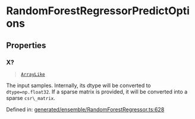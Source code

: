 # RandomForestRegressorPredictOptions

## Properties

### X?

> [`ArrayLike`](../types/ArrayLike.md)

The input samples. Internally, its dtype will be converted to `dtype=np.float32`. If a sparse matrix is provided, it will be converted into a sparse `csr\_matrix`.

Defined in:  [generated/ensemble/RandomForestRegressor.ts:628](https://github.com/transitive-bullshit/scikit-learn-ts/blob/b59c1ff/packages/sklearn/src/generated/ensemble/RandomForestRegressor.ts#L628)
